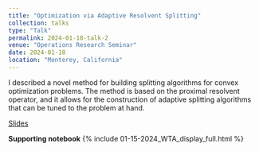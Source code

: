```yaml
---
title: "Optimization via Adaptive Resolvent Splitting"
collection: talks
type: "Talk"
permalink: 2024-01-18-talk-2
venue: "Operations Research Seminar"
date: 2024-01-18
location: "Monterey, California"
---
```


I described a novel method for building splitting algorithms for convex optimization problems. The method is based on the proximal resolvent operator, and it allows for the construction of adaptive splitting algorithms that can be tuned to the problem at hand.

[Slides](https://peterbarkley.github.io/files/WTA.pdf)

**Supporting notebook**
{% include 01-15-2024_WTA_display_full.html %}